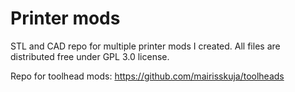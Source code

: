 # Printer mods

STL and CAD repo for multiple printer mods I created.
All files are distributed free under GPL 3.0 license.

Repo for toolhead mods: https://github.com/mairisskuja/toolheads
